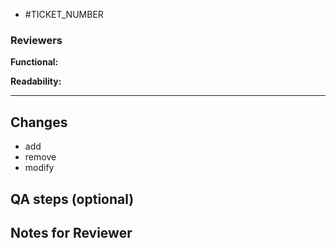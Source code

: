 - #TICKET_NUMBER

### Reviewers
**Functional:** 

**Readability:** 

---


## Changes
- add
- remove
- modify

## QA steps (optional)

## Notes for Reviewer
